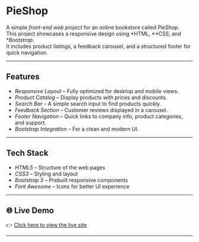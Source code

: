 # PieShop 

A simple *front-end web project* for an online bookstore called *PieShop*.  
This project showcases a responsive design using *HTML, **CSS, and **Bootstrap*.  
It includes product listings, a feedback carousel, and a structured footer for quick navigation.

---

## Features
- *Responsive Layout* – Fully optimized for desktop and mobile views.
- *Product Catalog* – Display products with prices and discounts.
- *Search Bar* – A simple search input to find products quickly.
- *Feedback Section* – Customer reviews displayed in a carousel.
- *Footer Navigation* – Quick links to company info, product categories, and support.
- *Bootstrap Integration* – For a clean and modern UI.

---

## Tech Stack
- *HTML5* – Structure of the web pages  
- *CSS3* – Styling and layout  
- *Bootstrap 5* – Prebuilt responsive components  
- *Font Awesome* – Icons for better UI experience  

---

## 🌐 Live Demo
👉 [Click here to view the live site](https://fuadkhan2.github.io/PieShop---Ecommerce-Website/)

---
